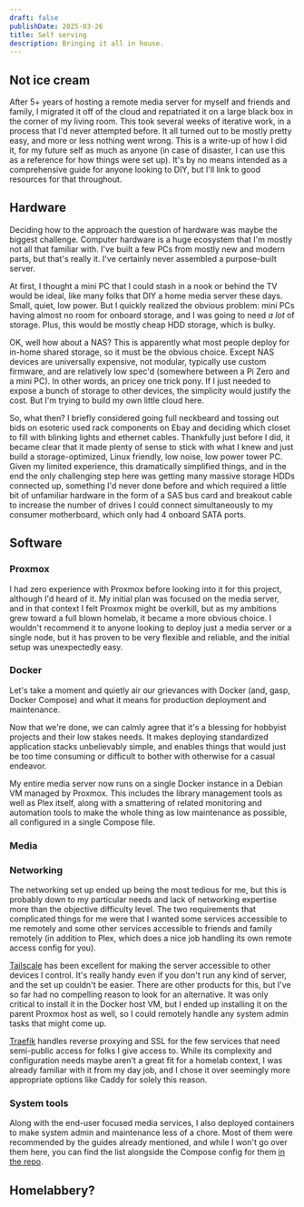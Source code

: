 ```yaml
---
draft: false
publishDate: 2025-03-26
title: Self serving
description: Bringing it all in house.
---
```

## Not ice cream

After 5+ years of hosting a remote media server for myself and friends and family, I migrated it off of the cloud and repatriated it on a large black box in the corner of my living room. This took several weeks of iterative work, in a process that I'd never attempted before. It all turned out to be mostly pretty easy, and more or less nothing went wrong. This is a write-up of how I did it, for my future self as much as anyone (in case of disaster, I can use this as a reference for how things were set up). It's by no means intended as a comprehensive guide for anyone looking to DIY, but I'll link to good resources for that throughout.

## Hardware

Deciding how to the approach the question of hardware was maybe the biggest challenge. Computer hardware is a huge ecosystem that I'm mostly not all that familiar with. I've built a few PCs from mostly new and modern parts, but that's really it. I've certainly never assembled a purpose-built server.

At first, I thought a mini PC that I could stash in a nook or behind the TV would be ideal, like many folks that DIY a home media server these days. Small, quiet, low power. But I quickly realized the obvious problem: mini PCs having almost no room for onboard storage, and I was going to need _a lot_ of storage. Plus, this would be mostly cheap HDD storage, which is bulky.

OK, well how about a NAS? This is apparently what most people deploy for in-home shared storage, so it must be the obvious choice. Except NAS devices are universally expensive, not modular, typically use custom firmware, and are relatively low spec'd (somewhere between a Pi Zero and a mini PC). In other words, an pricey one trick pony. If I just needed to expose a bunch of storage to other devices, the simplicity would justify the cost. But I'm trying to build my own little cloud here.

So, what then? I briefly considered going full neckbeard and tossing out bids on esoteric used rack components on Ebay and deciding which closet to fill with blinking lights and ethernet cables. Thankfully just before I did, it became clear that it made plenty of sense to stick with what I knew and just build a storage-optimized, Linux friendly, low noise, low power tower PC. Given my limited experience, this dramatically simplified things, and in the end the only challenging step here was getting many massive storage HDDs connected up, something I'd never done before and which required a little bit of unfamiliar hardware in the form of a SAS bus card and breakout cable to increase the number of drives I could connect simultaneously to my consumer motherboard, which only had 4 onboard SATA ports.

## Software

### Proxmox

I had zero experience with Proxmox before looking into it for this project, although I'd heard of it. My initial plan was focused on the media server, and in that context I felt Proxmox might be overkill, but as my ambitions grew toward a full blown homelab, it became a more obvious choice. I wouldn't recommend it to anyone looking to deploy just a media server or a single node, but it has proven to be very flexible and reliable, and the initial setup was unexpectedly easy.

### Docker

Let's take a moment and quietly air our grievances with Docker (and, gasp, Docker Compose) and what it means for production deployment and maintenance.

Now that we're done, we can calmly agree that it's a blessing for hobbyist projects and their low stakes needs. It makes deploying standardized application stacks unbelievably simple, and enables things that would just be too time consuming or difficult to bother with otherwise for a casual endeavor.

My entire media server now runs on a single Docker instance in a Debian VM managed by Proxmox. This includes the library management tools as well as Plex itself, along with a smattering of related monitoring and automation tools to make the whole thing as low maintenance as possible, all configured in a single Compose file.

### Media

### Networking

The networking set up ended up being the most tedious for me, but this is probably down to my particular needs and lack of networking expertise more than the objective difficulty level. The two requirements that complicated things for me were that I wanted some services accessible to me remotely and some other services accessible to friends and family remotely (in addition to Plex, which does a nice job handling its own remote access config for you).

[Tailscale](https://tailscale.com/) has been excellent for making the server accessible to other devices I control. It's really handy even if you don't run any kind of server, and the set up couldn't be easier. There are other products for this, but I've so far had no compelling reason to look for an alternative. It was only critical to install it in the Docker host VM, but I ended up installing it on the parent Proxmox host as well, so I could remotely handle any system admin tasks that might come up.

[Traefik](https://traefik.io/traefik/) handles reverse proxying and SSL for the few services that need semi-public access for folks I give access to. While its complexity and configuration needs maybe aren't a great fit for a homelab context, I was already familiar with it from my day job, and I chose it over seemingly more appropriate options like Caddy for solely this reason.

### System tools

Along with the end-user focused media services, I also deployed containers to make system admin and maintenance less of a chore. Most of them were recommended by the guides already mentioned, and while I won't go over them here, you can find the list alongside the Compose config for them [in the repo](https://github.com/zanetaylor/homelab).

## Homelabbery?
